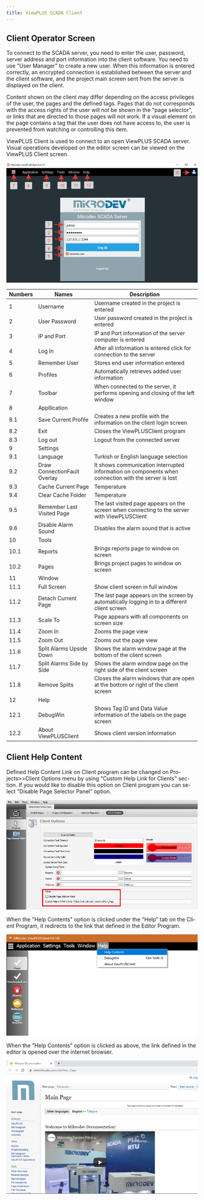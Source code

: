 ```yaml
---
title: ViewPLUS SCADA Client
---
```


## Client Operator Screen

To connect to the SCADA server, you need to enter the user, password, server address and port information into the client software. You need to use "User Manager" to create a new user. When this information is entered correctly, an encrypted connection is established between the server and the client software, and the project main screen sent from the server is displayed on the client.

Content shown on the client may differ depending on the access privileges of the user, the pages and the defined tags. Pages that do not corresponds with the access rights of the user will not be shown in the "page selector", or links that are directed to those pages will not work. If a visual element on the page contains a tag that the user does not have access to, the user is prevented from watching or controlling this item.

ViewPLUS Client is used to connect to an open ViewPLUS SCADA server. Visual operations developed on the editor screen can be viewed on the ViewPLUS Client screen.

<center>

![client-operator-screen-01](/img/client-operator-screen-01.png)

</center>

| Numbers | Names | Description |
| ------ | ------ | ------ |
| 1 | Username | Username created in the project is entered|
| 2 |  User Password  | User password created in the project is entered |
| 3 |  IP and Port  | IP and Port information of the server computer is entered|
| 4 | Log In | After all information is entered click for connection to the server|
| 5 | Remember User | Stores end user information entered |
| 6 | Profiles | Automatically retrieves added user information |
| 7 | Toolbar | When connected to the server, it performs opening and closing of the left window|
| 8 | Appllication |  |
| 8.1 | Save Current Profile | Creates a new profile with the information on the client login screen |
| 8.2 | Exit | Closes the ViewPLUSClient program |
| 8.3 | Log out | Logout from the connected server |
| 9 | Settings |  |
| 9.1 | Language | Turkish or English language selection |
| 9.2 | Draw ConnectionFault Overlay | It shows communication interrupted information on components when connection with the server is lost|
| 9.3 | Cache Current Page | Temperature |
| 9.4 | Clear Cache Folder | Temperature |
| 9.5 | Remember Last Visited Page | The last visited page appears on the screen when connecting to the server with ViewPLUSClient|
| 9.6 | Disable Alarm Sound  | Disables the alarm sound that is active|
| 10 | Tools |  |
| 10.1 | Reports  | Brings reports page to window on screen |
| 10.2 | Pages  | Brings project pages to window on screen|
| 11 | Window |  |
| 11.1 | Full Screen  | Show client screen in full window|
| 11.2 | Detach Current Page | The last page appears on the screen by automatically logging in to a different client screen|
| 11.3 | Scale To | Page appears with all components on screen size |
| 11.4 | Zoom In  | Zooms the page view |
| 11.5 | Zoom Out | Zooms out the page view |
| 11.6 | Split Alarms Upside Down | Shows the alarm window page at the bottom of the client screen|
| 11.7 | Split Alarms Side by Side | Shows the alarm window page on the right side of the client screen |
| 11.8 | Remove Splits | Closes the alarm windows that are open at the bottom or right of the client screen|
| 12 | Help |  |
| 12.1 | DebugWin | Shows Tag ID and Data Value information of the labels on the page screen|
| 12.2 | About ViewPLUSClient | Shows client version information |

## Client Help Content

Defined Help Content Link on Client program can be changed on Pro-jects>>Client Options menu by using "Custom Help Link for Clients" sec-tion. If you would like to disable this option on Client program you can se-lect "Disable Page Selector Panel" option.

<center>

![viewplus-client-help-content-01](/img/viewplus-client-help-content-01.png)

</center>

When the "Help Contents" option is clicked under the "Help" tab on the Cli-ent Program, it redirects to the link that defined in the Editor Program.

<center>

![viewplus-client-help-content-02](/img/viewplus-client-help-content-02.png)

</center>

When the "Help Contents" option is clicked as above, the link defined in the editor is opened over the internet browser.

![viewplus-client-help-content-03](/img/viewplus-client-help-content-03.png)
